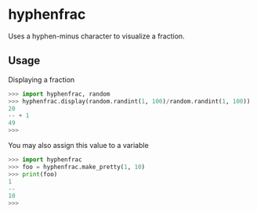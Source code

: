 # hyphenfrac
Uses a hyphen-minus character to visualize a fraction.
## Usage
Displaying a fraction
```python
>>> import hyphenfrac, random
>>> hyphenfrac.display(random.randint(1, 100)/random.randint(1, 100))
20
-- + 1
49
>>>
```
You may also assign this value to a variable
```python
>>> import hyphenfrac
>>> foo = hyphenfrac.make_pretty(1, 10)
>>> print(foo)
1
--
10
>>>
```
